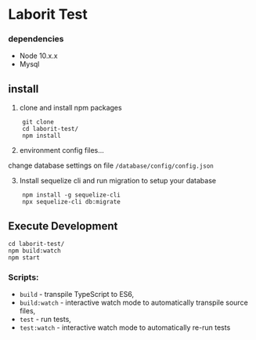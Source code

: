 
# Laborit Test 

### dependencies

 - Node 10.x.x 
 - Mysql 

## install 

 1. clone and install npm packages 

```
	git clone 
	cd laborit-test/
	npm install 
```
 2. environment config files...

  change database settings on file `/database/config/config.json`

3. Install sequelize cli and run migration to setup your database
```
	npm install -g sequelize-cli
	npx sequelize-cli db:migrate
```
## Execute Development 

```
cd laborit-test/
npm build:watch
npm start
```

### Scripts: 

-   `build`  - transpile TypeScript to ES6,
-   `build:watch`  - interactive watch mode to automatically transpile source files,
-   `test`  - run tests,
-   `test:watch`  - interactive watch mode to automatically re-run tests